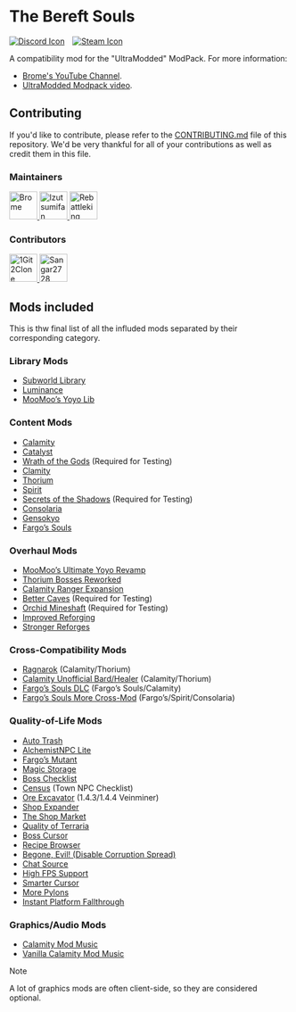 # The Bereft Souls

[![Discord Icon]][Discord]&emsp;[![Steam Icon]][Steam Workshop Link]&emsp;

[Discord Icon]: https://img.shields.io/badge/Discord-Brome%20World-black.svg
[Discord]: https://discord.com/invite/nYJfz3jgQy
[Steam Icon]: https://img.shields.io/badge/Steam%20Workshop-0960b7.svg
[Steam Workshop Link]: https://steamcommunity.com/sharedfiles/filedetails/?id=3340400317

A compatibility mod for the "UltraModded" ModPack. For more information:

- [Brome's YouTube Channel](https://www.youtube.com/@bromex_).
- [UltraModded Modpack video](https://www.youtube.com/watch?v=Q5F2woNRHNs).

## Contributing

If you'd like to contribute, please refer to the
[CONTRIBUTING.md](./CONTRIBUTING.md) file of this repository. We'd be very
thankful for all of your contributions as well as credit them in this file.

### Maintainers

<!-- markdownlint-disable MD033 -->
<a href="https://github.com/bromeex" title="Brome">
  <img
      src="https://avatars.githubusercontent.com/u/109879946?v=4"
      width="50"
      alt="Brome"
  />
</a>

<a href="https://github.com/izutsumifan" title="Izutsumifan">
  <img
      src="https://avatars.githubusercontent.com/u/91285741?v=4"
      width="50"
      alt="Izutsumifan"
  />
</a>

<a href="https://github.com/ggk8" title="Rebattleking">
  <img
      src="https://avatars.githubusercontent.com/u/148354820?v=4"
      width="50"
      alt="Rebattleking"
  />
</a>
<!-- markdownlint-enable MD033 -->

### Contributors

<!-- markdownlint-disable MD033 -->
<a href="https://github.com/1Git2Clone" title="1Git2Clone">
  <img
      src="https://avatars.githubusercontent.com/u/171241044?v=4"
      width="50"
      alt="1Git2Clone"
  />
</a>

<a href="https://github.com/Sangar2728" title="Sangar2728">
  <img
      src="https://avatars.githubusercontent.com/u/183438273?v=4"
      width="50"
      alt="Sangar2728"
  />
</a>
<!-- markdownlint-enable MD033 -->

## Mods included

This is thw final list of all the influded mods separated by their
corresponding category.

### Library Mods

- [Subworld Library](https://steamcommunity.com/sharedfiles/filedetails/?id=2785100219)
- [Luminance](https://steamcommunity.com/sharedfiles/filedetails/?id=3222493606)
- [MooMoo’s Yoyo Lib](https://steamcommunity.com/sharedfiles/filedetails/?id=3069154070)

### Content Mods

- [Calamity](https://steamcommunity.com/sharedfiles/filedetails/?id=2824688072)
- [Catalyst](https://steamcommunity.com/sharedfiles/filedetails/?id=2838015851)
- [Wrath of the Gods](https://steamcommunity.com/sharedfiles/filedetails/?id=2995193002) (Required for Testing)
- [Clamity](https://steamcommunity.com/sharedfiles/filedetails/?id=3028584450)
- [Thorium](https://steamcommunity.com/sharedfiles/filedetails/?id=2909886416)
- [Spirit](https://steamcommunity.com/sharedfiles/filedetails/?id=2982372319)
- [Secrets of the Shadows](https://steamcommunity.com/sharedfiles/filedetails/?id=2843112914) (Required for Testing)
- [Consolaria](https://steamcommunity.com/sharedfiles/filedetails/?id=2864843929)
- [Gensokyo](https://steamcommunity.com/sharedfiles/filedetails/?id=2817254924)
- [Fargo’s Souls](https://steamcommunity.com/sharedfiles/filedetails/?id=2815540735)

### Overhaul Mods

- [MooMoo’s Ultimate Yoyo Revamp](https://steamcommunity.com/sharedfiles/filedetails/?id=2977808495)
- [Thorium Bosses Reworked](https://steamcommunity.com/sharedfiles/filedetails/?id=3070717963)
- [Calamity Ranger Expansion](https://steamcommunity.com/sharedfiles/filedetails/?id=2860270524)
- [Better Caves](https://steamcommunity.com/sharedfiles/filedetails/?id=3158254975) (Required for Testing)
- [Orchid Mineshaft](https://steamcommunity.com/sharedfiles/filedetails/?id=2939093580) (Required for Testing)
- [Improved Reforging](https://steamcommunity.com/sharedfiles/filedetails/?id=3311951988)
- [Stronger Reforges](https://steamcommunity.com/sharedfiles/filedetails/?id=3267459688)

### Cross-Compatibility Mods

- [Ragnarok](https://steamcommunity.com/sharedfiles/filedetails/?id=3114886209) (Calamity/Thorium)
- [Calamity Unofficial Bard/Healer](https://steamcommunity.com/sharedfiles/filedetails/?id=3142064272) (Calamity/Thorium)
- [Fargo’s Souls DLC](https://steamcommunity.com/sharedfiles/filedetails/?id=3044249615) (Fargo’s Souls/Calamity)
- [Fargo’s Souls More Cross-Mod](https://steamcommunity.com/sharedfiles/filedetails/?id=3326463997) (Fargo’s/Spirit/Consolaria)

### Quality-of-Life Mods

- [Auto Trash](https://steamcommunity.com/sharedfiles/filedetails/?id=2565540604)
- [AlchemistNPC Lite](https://steamcommunity.com/sharedfiles/filedetails/?id=2599842771)
- [Fargo’s Mutant](https://steamcommunity.com/sharedfiles/filedetails/?id=2570931073)
- [Magic Storage](https://steamcommunity.com/sharedfiles/filedetails/?id=2563309347)
- [Boss Checklist](https://steamcommunity.com/sharedfiles/filedetails/?id=2669644269)
- [Census](https://steamcommunity.com/sharedfiles/filedetails/?id=2687866031) (Town NPC Checklist)
- [Ore Excavator](https://steamcommunity.com/sharedfiles/filedetails/?id=2565639705) (1.4.3/1.4.4 Veinminer)
- [Shop Expander](https://steamcommunity.com/sharedfiles/filedetails/?id=2828370879)
- [The Shop Market](https://steamcommunity.com/sharedfiles/filedetails/?id=2572367426)
- [Quality of Terraria](https://steamcommunity.com/sharedfiles/filedetails/?id=2797518634)
- [Boss Cursor](https://steamcommunity.com/sharedfiles/filedetails/?id=2816694149)
- [Recipe Browser](https://steamcommunity.com/sharedfiles/filedetails/?id=2619954303)
- [Begone, Evil! (Disable Corruption Spread)](https://steamcommunity.com/sharedfiles/filedetails/?id=2669670918)
- [Chat Source](https://steamcommunity.com/sharedfiles/filedetails/?id=2566083800)
- [High FPS Support](https://steamcommunity.com/sharedfiles/filedetails/?id=3119712528)
- [Smarter Cursor](https://steamcommunity.com/sharedfiles/filedetails/?id=2877850919)
- [More Pylons](https://steamcommunity.com/sharedfiles/filedetails/?id=2974503494)
- [Instant Platform Fallthrough](https://steamcommunity.com/sharedfiles/filedetails/?id=2992213994)

### Graphics/Audio Mods

- [Calamity Mod Music](https://steamcommunity.com/sharedfiles/filedetails/?id=2824688266)
- [Vanilla Calamity Mod Music](https://steamcommunity.com/sharedfiles/filedetails/?id=2816188633)

> [!NOTE]
> A lot of graphics mods are often client-side, so they are considered optional.
